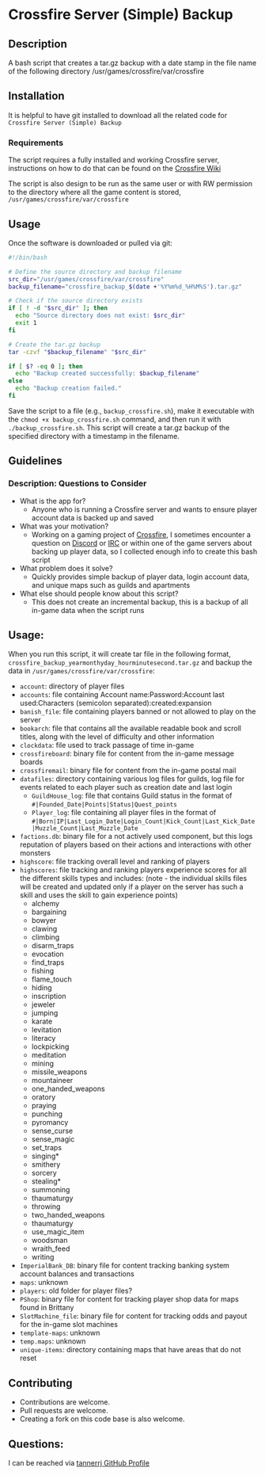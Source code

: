 # Crossfire Server (Simple) Backup

## Description

A bash script that creates a tar.gz backup with a date stamp in the file name of the following directory /usr/games/crossfire/var/crossfire

## Installation

It is helpful to have git installed to download all the related code for `Crossfire Server (Simple) Backup`

### Requirements

The script requires a fully installed and working Crossfire server, instructions on how to do that can be found on the [Crossfire Wiki](http://wiki.cross-fire.org/dokuwiki/doku.php/server:server_compiling)

The script is also design to be run as the same user or with RW permission to the directory where all the game content is stored, `/usr/games/crossfire/var/crossfire`

## Usage

Once the software is downloaded or pulled via git:

```bash
#!/bin/bash

# Define the source directory and backup filename
src_dir="/usr/games/crossfire/var/crossfire"
backup_filename="crossfire_backup_$(date +'%Y%m%d_%H%M%S').tar.gz"

# Check if the source directory exists
if [ ! -d "$src_dir" ]; then
  echo "Source directory does not exist: $src_dir"
  exit 1
fi

# Create the tar.gz backup
tar -czvf "$backup_filename" "$src_dir"

if [ $? -eq 0 ]; then
  echo "Backup created successfully: $backup_filename"
else
  echo "Backup creation failed."
fi
```

Save the script to a file (e.g., `backup_crossfire.sh`), make it executable with the `chmod +x backup_crossfire.sh` command, and then run it with `./backup_crossfire.sh`. This script will create a tar.gz backup of the specified directory with a timestamp in the filename.

## Guidelines

### Description: Questions to Consider

 * What is the app for?
   * Anyone who is running a Crossfire server and wants to ensure player account data is backed up and saved
 * What was your motivation?
   * Working on a gaming project of [Crossfire](https://sourceforge.net/projects/crossfire/), I sometimes encounter a question on [Discord](https://crossfire.real-time.com/discord/) or [IRC](https://crossfire.real-time.com/irc/) or within one of the game servers about backing up player data, so I collected enough info to create this bash script
 * What problem does it solve?
   * Quickly provides simple backup of player data, login account data, and unique maps such as guilds and apartments
 * What else should people know about this script?
    * This does not create an incremental backup, this is a backup of all in-game data when the script runs


## Usage:

When you run this script, it will create tar file in the following format, `crossfire_backup_yearmonthyday_hourminutesecond.tar.gz` and backup the data in `/usr/games/crossfire/var/crossfire`:

 * `account`: directory of player files
 * `accounts`: file containing Account name:Password:Account last used:Characters (semicolon separated):created:expansion
 * `banish_file`: file containing players banned or not allowed to play on the server
 * `bookarch`: file that contains all the available readable book and scroll titles, along with the level of difficulty and other information
 * `clockdata`: file used to track passage of time in-game
 * `crossfireboard`: binary file for content from the in-game message boards
 * `crossfiremail`: binary file for content from the in-game postal mail
 * `datafiles`: directory containing various log files for guilds, log file for events related to each player such as creation date and last login
     * `GuildHouse_log`: file that contains Guild status in the format of `#|Founded_Date|Points|Status|Quest_points`
     * `Player_log`: file containing all player files in the format of `#|Born|IP|Last_Login_Date|Login_Count|Kick_Count|Last_Kick_Date|Muzzle_Count|Last_Muzzle_Date`
 * `factions.db`: binary file for a not actively used component, but this logs reputation of players based on their actions and interactions with other monsters
 * `highscore`: file tracking overall level and ranking of players
 * `highscores`: file tracking and ranking players experience scores for all the different skills types and includes: (note - the individual skills files will be created and updated only if a player on the server has such a skill and uses the skill to gain experience points)
     * alchemy
     * bargaining
     * bowyer
     * clawing
     * climbing
     * disarm_traps
     * evocation
     * find_traps
     * fishing
     * flame_touch
     * hiding
     * inscription
     * jeweler
     * jumping
     * karate
     * levitation
     * literacy
     * lockpicking
     * meditation
     * mining
     * missile_weapons
     * mountaineer
     * one_handed_weapons
     * oratory
     * praying
     * punching
     * pyromancy
     * sense_curse
     * sense_magic
     * set_traps
     * singing*
     * smithery
     * sorcery
     * stealing*
     * summoning
     * thaumaturgy
     * throwing
     * two_handed_weapons
     * thaumaturgy
     * use_magic_item
     * woodsman
     * wraith_feed
     * writing
 * `ImperialBank_DB`: binary file for content tracking banking system account balances and transactions
 * `maps`: unknown
 * `players`: old folder for player files?
 * `PShop`: binary file for content for tracking player shop data for maps found in Brittany
 * `SlotMachine_file`: binary file for content for tracking odds and payout for the in-game slot machines
 * `template-maps`: unknown
 * `temp.maps`: unknown
 * `unique-items`: directory containing maps that have areas that do not reset


## Contributing

 * Contributions are welcome.
 * Pull requests are welcome.
 * Creating a fork on this code base is also welcome.

## Questions:

I can be reached via [tannerrj GitHub Profile](https://github.com/tannerrj)
